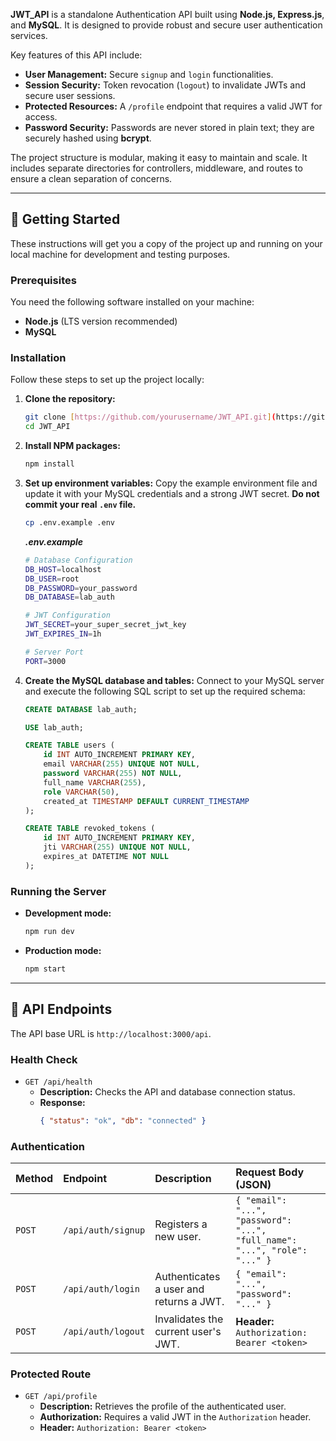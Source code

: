 **JWT_API** is a standalone Authentication API built using **Node.js, Express.js**, and **MySQL**. It is designed to provide robust and secure user authentication services.

Key features of this API include:

* **User Management:** Secure `signup` and `login` functionalities.
* **Session Security:** Token revocation (`logout`) to invalidate JWTs and secure user sessions.
* **Protected Resources:** A `/profile` endpoint that requires a valid JWT for access.
* **Password Security:** Passwords are never stored in plain text; they are securely hashed using **bcrypt**.

The project structure is modular, making it easy to maintain and scale. It includes separate directories for controllers, middleware, and routes to ensure a clean separation of concerns.

---

## 🚀 Getting Started

These instructions will get you a copy of the project up and running on your local machine for development and testing purposes.

### Prerequisites

You need the following software installed on your machine:

* **Node.js** (LTS version recommended)
* **MySQL**

### Installation

Follow these steps to set up the project locally:

1.  **Clone the repository:**
    ```bash
    git clone [https://github.com/yourusername/JWT_API.git](https://github.com/yourusername/JWT_API.git)
    cd JWT_API
    ```

2.  **Install NPM packages:**
    ```bash
    npm install
    ```

3.  **Set up environment variables:**
    Copy the example environment file and update it with your MySQL credentials and a strong JWT secret. **Do not commit your real `.env` file.**
    ```bash
    cp .env.example .env
    ```

    _**.env.example**_
    ```bash
    # Database Configuration
    DB_HOST=localhost
    DB_USER=root
    DB_PASSWORD=your_password
    DB_DATABASE=lab_auth

    # JWT Configuration
    JWT_SECRET=your_super_secret_jwt_key
    JWT_EXPIRES_IN=1h

    # Server Port
    PORT=3000
    ```

4.  **Create the MySQL database and tables:**
    Connect to your MySQL server and execute the following SQL script to set up the required schema:
    ```sql
    CREATE DATABASE lab_auth;

    USE lab_auth;

    CREATE TABLE users (
        id INT AUTO_INCREMENT PRIMARY KEY,
        email VARCHAR(255) UNIQUE NOT NULL,
        password VARCHAR(255) NOT NULL,
        full_name VARCHAR(255),
        role VARCHAR(50),
        created_at TIMESTAMP DEFAULT CURRENT_TIMESTAMP
    );

    CREATE TABLE revoked_tokens (
        id INT AUTO_INCREMENT PRIMARY KEY,
        jti VARCHAR(255) UNIQUE NOT NULL,
        expires_at DATETIME NOT NULL
    );
    ```

### Running the Server

* **Development mode:**
    ```bash
    npm run dev
    ```
* **Production mode:**
    ```bash
    npm start
    ```

---

## 🔗 API Endpoints

The API base URL is `http://localhost:3000/api`.

### Health Check

* `GET /api/health`
    * **Description:** Checks the API and database connection status.
    * **Response:**
        ```json
        { "status": "ok", "db": "connected" }
        ```

### Authentication

| Method | Endpoint | Description | Request Body (JSON) |
| :--- | :--- | :--- | :--- |
| `POST` | `/api/auth/signup` | Registers a new user. | `{ "email": "...", "password": "...", "full_name": "...", "role": "..." }` |
| `POST` | `/api/auth/login` | Authenticates a user and returns a JWT. | `{ "email": "...", "password": "..." }` |
| `POST` | `/api/auth/logout` | Invalidates the current user's JWT. | **Header:** `Authorization: Bearer <token>` |

### Protected Route

* `GET /api/profile`
    * **Description:** Retrieves the profile of the authenticated user.
    * **Authorization:** Requires a valid JWT in the `Authorization` header.
    * **Header:** `Authorization: Bearer <token>`